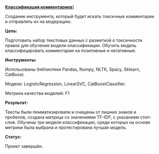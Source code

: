 [**Классификация комментариев**](https://github.com/AnnaTrampa/Portfolio/blob/main/Yandex%20Practicum%20DS%20Projects/Comments_Classification_ML_For_Texts/Comments_Classification_ML_For_Texts%20.ipynb)]

Создание инструмента, который будет искать токсичные комментарии и отправлять их на модерацию.

**Цель:**

Подготовить набор текстовых данных с разметкой о токсичности правок для обучения модели классификации. Обучить модель классифицировать комментарии на позитивные и негативные. 

**Инструменты:**

Использованы библиотеки Pandas, Numpy, NLTK, Spacy, Sklearn, CatBoost.

Модели: LogisticRegression, LinearSVC, CatBoostClassifier.

Метрика качества моделей: F1

**Результат:**

Тексты были лемматизировали и очищены от лишних знаков и пробелов, создана матрица cо значениями TF-IDF, с указанием стоп-слов.
Обучены три модели классификации, среди которых на основе метрики была выбрана и протестирована лучшая модель. 

**Статус:**

Проект завершён.


```python

```
